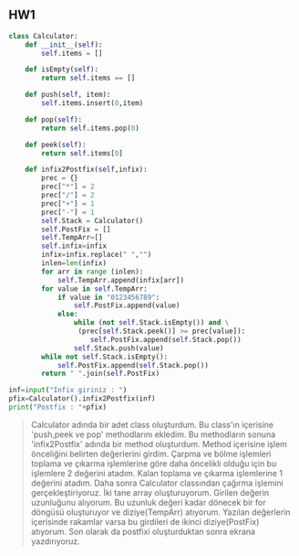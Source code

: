 ## **HW1** ##
```python
class Calculator:
    def __init__(self):
        self.items = []

    def isEmpty(self):
        return self.items == []

    def push(self, item):
        self.items.insert(0,item)

    def pop(self):
        return self.items.pop(0)

    def peek(self):
        return self.items[0]

    def infix2Postfix(self,infix):
        prec = {}
        prec["*"] = 2
        prec["/"] = 2
        prec["+"] = 1
        prec["-"] = 1
        self.Stack = Calculator()
        self.PostFix = []
        self.TempArr=[]
        self.infix=infix
        infix=infix.replace(" ","")
        inlen=len(infix)
        for arr in range (inlen):
            self.TempArr.append(infix[arr])
        for value in self.TempArr:
            if value in "0123456789":
                self.PostFix.append(value)
            else:
                while (not self.Stack.isEmpty()) and \
                 (prec[self.Stack.peek()] >= prec[value]):
                    self.PostFix.append(self.Stack.pop())
                self.Stack.push(value)
        while not self.Stack.isEmpty():
            self.PostFix.append(self.Stack.pop())
        return " ".join(self.PostFix)

inf=input("Infix giriniz : ")
pfix=Calculator().infix2Postfix(inf)
print("Postfix : "+pfix)
```
> Calculator adında bir adet class oluşturdum. Bu class'ın içerisine 'push,peek ve pop' methodlarını ekledim. Bu methodların
sonuna 'infix2Postfix' adında bir method oluşturdum. Method içerisine işlem önceliğini belirten değerlerini girdim. Çarpma ve bölme
işlemleri toplama ve çıkarma işlemlerine göre daha öncelikli olduğu için bu işlemlere 2 değerini atadım. Kalan toplama ve çıkarma işlemlerine
1 değerini atadım. Daha sonra Calculator classından çağırma işlemini gerçekleştiriyoruz. İki tane array oluşturuyorum. Girilen
değerin uzunluğunu alıyorum. Bu uzunluk değeri kadar dönecek bir for döngüsü oluşturuyor ve diziye(TempArr) atıyorum. Yazılan değerlerin
içerisinde rakamlar varsa bu girdileri de ikinci diziye(PostFix) atıyorum. Son olarak da postfixi oluşturduktan sonra ekrana
yazdırıyoruz.
